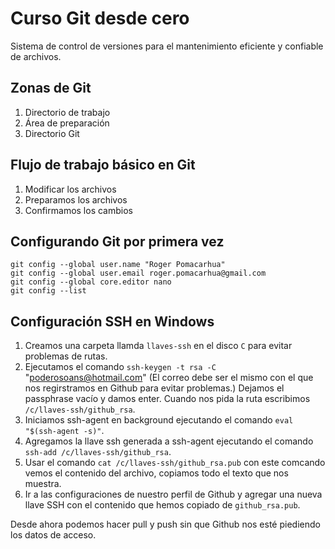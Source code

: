 # Curso Git desde cero
Sistema de control de versiones para el mantenimiento eficiente y confiable de archivos.

## Zonas de Git

1. Directorio de trabajo
2. Área de preparación
3. Directorio Git

## Flujo de trabajo básico en Git
1. Modificar los archivos
2. Preparamos los archivos
3. Confirmamos los cambios

## Configurando Git por primera vez

```
git config --global user.name "Roger Pomacarhua"
git config --global user.email roger.pomacarhua@gmail.com
git config --global core.editor nano
git config --list
```

## Configuración SSH en Windows
1. Creamos una carpeta llamda `llaves-ssh` en el disco `C` para evitar problemas de rutas.
2. Ejecutamos el comando `ssh-keygen -t rsa -C` "poderosoans@hotmail.com" (El correo debe ser el mismo con el que nos regirstramos en Github para evitar problemas.)
Dejamos el passphrase vacío y damos enter.
Cuando nos pida la ruta escribimos `/c/llaves-ssh/github_rsa`.
3. Iniciamos ssh-agent en background ejecutando el comando `eval "$(ssh-agent -s)"`.
4. Agregamos la llave ssh generada a ssh-agent ejecutando el comando `ssh-add /c/llaves-ssh/github_rsa`.
5. Usar el comando `cat /c/llaves-ssh/github_rsa.pub` con este comcando vemos el contenido del archivo, copiamos todo el texto que nos muestra.
6. Ir a las configuraciones de nuestro perfil de Github y agregar una nueva llave SSH con el contenido que hemos copiado de `github_rsa.pub`.

Desde ahora podemos hacer pull y push sin que Github nos esté piediendo los datos de acceso.